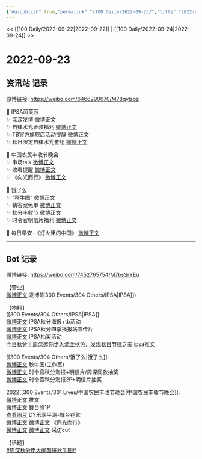 ```yaml
---
{"dg-publish":true,"permalink":"/100 Daily/2022-09-23/","title":"2022-09-23","created":"2022-12-10T19:07:32.000+08:00","updated":"2023-01-09T17:24:38.711+08:00"}
---
```



<< [[100 Daily/2022-09-22\|2022-09-22]] | [[100 Daily/2022-09-24\|2022-09-24]] >>

# 2022-09-23

## 资讯站 记录

原博链接: https://weibo.com/6466290670/M78qylsoz

💫 IPSA茵芙莎  
✨ 深深发博 [微博正文](https://m.weibo.cn/6466290670/4816802607530556)  
✨ 自律水乳正装福利 [微博正文](https://m.weibo.cn/6466290670/4816654384759075)  
✨ TB官方旗舰店活动提醒 [微博正文](https://m.weibo.cn/6466290670/4816662119580620)  
✨ 秋日限定自律水乳套组 [微博正文](https://m.weibo.cn/6466290670/4816654652934118)

💫 中国农民丰收节晚会  
✨ 串场talk [微博正文](https://m.weibo.cn/6466290670/4816972984877976)  
✨ 收看提醒 [微博正文](https://m.weibo.cn/6466290670/4816921532306622)  
✨ 《向光而行》 [微博正文](https://m.weibo.cn/6466290670/4816967695079380)

💫 饿了么  
✨ “秋牛图” [微博正文](https://m.weibo.cn/6466290670/4816783401813843)  
✨ 猜答案免单 [微博正文](https://m.weibo.cn/6466290670/4816627566907532)  
✨ 秋分丰收节 [微博正文](https://m.weibo.cn/6466290670/4816801013172495)  
✨ 时令官明信片福利 [微博正文](https://m.weibo.cn/6466290670/4816840549732117)

💫 每日早安-《灯火里的中国》 [微博正文](https://m.weibo.cn/6466290670/4816785415081753)

---
## Bot 记录

原博链接: https://weibo.com/7452765754/M7bsSrYEu

【营业】  
[微博正文](https://m.weibo.cn/1736988591/4816801503905546) 发博([[300 Events/304 Others/IPSA\|IPSA]])

【物料】  
[[300 Events/304 Others/IPSA\|IPSA]]:  
[微博正文](https://m.weibo.cn/1851789841/4816651935551865) IPSA秋分海报+tb活动  
[微博正文](https://m.weibo.cn/1851789841/4816650370818448) IPSA秋分四季播报站宣传片  
[微博正文](https://m.weibo.cn/6466290670/4816662119580620) IPSA抽奖活动  
[今日秋分｜周深邀你步入流金秋色，发现秋日节律之美](https://weibo.cn/sinaurl?u=https%3A%2F%2Fmp.weixin.qq.com%2Fs%2FUnVyLEPmbmjvZ2gl9E5Apw) ipsa推文

[[300 Events/304 Others/饿了么\|饿了么]]:  
[微博正文](https://m.weibo.cn/7478855230/4816778763437303) 秋牛图(工作室)  
[微博正文](https://m.weibo.cn/7756461320/4816795133280340) 时令官秋分海报+明信片/周深同款抽奖  
[微博正文](https://m.weibo.cn/7756461320/4816825311040157) 时令官秋分海报2P+明信片抽奖

2022[[300 Events/301 Lives/中国农民丰收节晚会\|中国农民丰收节晚会]]:  
[微博正文](https://m.weibo.cn/2210168325/4816881435280756) 推文  
[微博正文](https://m.weibo.cn/2429865523/4816895847172720) 舞台照1P  
[查看图片](https://wx4.sinaimg.cn/large/0088n2Pggy1h6hc2v3mtrj30u01hdtac.jpg) DY乐享平湖-舞台花絮  
[微博正文](https://m.weibo.cn/1371117067/4816957011924825) [微博正文](https://m.weibo.cn/6466290670/4816967695079380) 《向光而行》  
[微博正文](https://m.weibo.cn/1371117067/4816957427158692) [微博正文](https://m.weibo.cn/6466290670/4816972984877976) 采访cut

【话题】  
[#周深秋分用大闸蟹拼秋牛图#](https://s.weibo.com/weibo?q=%23%E5%91%A8%E6%B7%B1%E7%A7%8B%E5%88%86%E7%94%A8%E5%A4%A7%E9%97%B8%E8%9F%B9%E6%8B%BC%E7%A7%8B%E7%89%9B%E5%9B%BE%23)
